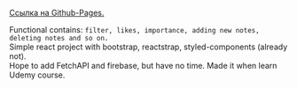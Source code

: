 [Ссылка на Github-Pages.](https://coelilumenus.github.io/noteService/)

Functional contains: ``filter, likes, importance, adding new notes, deleting notes and so on.``  
Simple react project with bootstrap, reactstrap, styled-components (already not).  
Hope to add FetchAPI and firebase, but have no time. Made it when learn Udemy course.  
